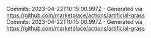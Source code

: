 Commits: 2023-04-22T10:15:00.997Z - Generated via https://github.com/marketplace/actions/artificial-grass
<br>
Commits: 2023-04-22T10:15:00.997Z - Generated via https://github.com/marketplace/actions/artificial-grass
<br>

